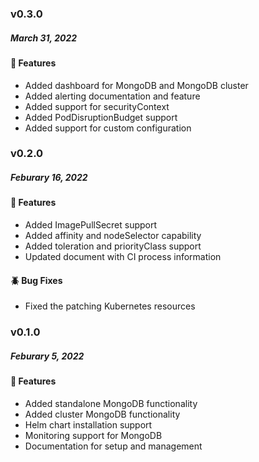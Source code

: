 ### v0.3.0
##### March 31, 2022

#### :tada: Features

- Added dashboard for MongoDB and MongoDB cluster
- Added alerting documentation and feature
- Added support for securityContext 
- Added PodDisruptionBudget support
- Added support for custom configuration

### v0.2.0
##### Feburary 16, 2022

#### :tada: Features

- Added ImagePullSecret support
- Added affinity and nodeSelector capability
- Added toleration and priorityClass support
- Updated document with CI process information

#### :beetle: Bug Fixes

- Fixed the patching Kubernetes resources

### v0.1.0
##### Feburary 5, 2022

#### :tada: Features

- Added standalone MongoDB functionality
- Added cluster MongoDB functionality
- Helm chart installation support
- Monitoring support for MongoDB
- Documentation for setup and management
